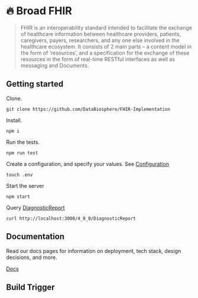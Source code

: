 # 🔥 Broad FHIR

> FHIR is an interoperability standard intended to facilitate the exchange of healthcare information between healthcare providers, patients, caregivers, payers, researchers, and any one else involved in the healthcare ecosystem. It consists of 2 main parts – a content model in the form of ‘resources’, and a specification for the exchange of these resources in the form of real-time RESTful interfaces as well as messaging and Documents.

## Getting started

Clone.

```
git clone https://github.com/DataBiosphere/FHIR-Implementation
```

Install.

```
npm i
```

Run the tests.

```
npm run test
```

Create a configuration, and specify your values. See [Configuration](./docs/CONFIGURATION.md)

```
touch .env
```

Start the server

```
npm start
```

Query [DiagnosticReport](https://www.hl7.org/fhir/DiagnosticReport.html)

```
curl http://localhost:3000/4_0_0/DiagnosticReport
```

## Documentation

Read our docs pages for information on deployment, tech stack, design decisions, and more.

[Docs](./docs/INDEX.md)

## Build Trigger
